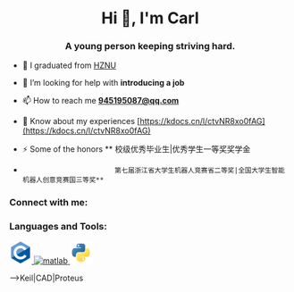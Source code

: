 <h1 align="center">Hi 👋, I'm Carl</h1>
<h3 align="center">A young person keeping striving hard.</h3>

- 🔭 I graduated from [HZNU](2024)

- 🤝 I’m looking for help with **introducing a job**

- 📫 How to reach me           **945195087@qq.com**

- 📄 Know about my experiences [https://kdocs.cn/l/ctvNR8xo0fAG](https://kdocs.cn/l/ctvNR8xo0fAG)

- ⚡ Some of the honors  **  校级优秀毕业生|优秀学生一等奖奖学金
-                            第七届浙江省大学生机器人竞赛省二等奖|全国大学生智能机器人创意竞赛国三等奖**

<h3 align="left">Connect with me:</h3>
<p align="left">
</p>

<h3 align="left">Languages and Tools:</h3>
<p align="left"> <a href="https://www.cprogramming.com/" target="_blank" rel="noreferrer"> <img src="https://raw.githubusercontent.com/devicons/devicon/master/icons/c/c-original.svg" alt="c" width="40" height="40"/> </a> <a href="https://www.mathworks.com/" target="_blank" rel="noreferrer"> <img src="https://upload.wikimedia.org/wikipedia/commons/2/21/Matlab_Logo.png" alt="matlab" width="40" height="40"/> </a> <a href="https://www.python.org" target="_blank" rel="noreferrer"> <img src="https://raw.githubusercontent.com/devicons/devicon/master/icons/python/python-original.svg" alt="python" width="40" height="40"/> </a> </p>
-->Keil|CAD|Proteus
